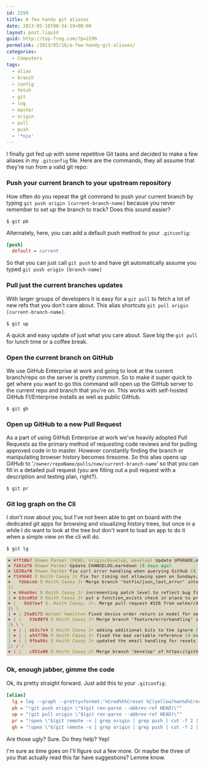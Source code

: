 ```yaml
---
id: 2299
title: A few handy git aliases
date: 2013-05-16T00:34:19+00:00
layout: post.liquid
guid: http://top-frog.com/?p=2299
permalink: /2013/05/16/a-few-handy-git-aliases/
categories:
  - Computers
tags:
  - alias
  - branch
  - config
  - fetch
  - git
  - log
  - master
  - origin
  - pull
  - push
  - '*nix'
---
```

I finally got fed up with some repetitive Git tasks and decided to make a few aliases in my `.gitconfig` file. Here are the commands, they all assume that they're run from a valid git repo:

### Push your current branch to your upstream repository

How often do you repeat the git command to push your current branch by typing `git push origin [current-branch-name]` because you never remember to set up the branch to track? Does this sound easier?

``` shell
$ git pb
```

Alternately, here, you can add a default push method to your `.gitconfig`:

``` ini
[push]
  default = current
```

So that you can just call `git push` to and have git automatically assume you typed `git push origin [branch-name]`

### Pull just the current branches updates

With larger groups of developers it is easy for a `git pull` to fetch a lot of new refs that you don't care about. This alias shortcuts `git pull origin [current-branch-name]`.

``` shell
$ git up
```

A quick and easy update of just what you care about. Save big the `git pull` for lunch time or a coffee break.

### Open the current branch on GitHub

We use GitHub Enterprise at work and going to look at the current branch/repo on the server is pretty common. So to make it super quick to get where you want to go this command will open up the GitHub server to the current repo and branch that you're on. This works with self-hosted GitHub FI/Enterprise installs as well as public GitHub.

``` shell
$ git gh
```

### Open up GitHub to a new Pull Request

As a part of using GitHub Enterprise at work we've heavily adopted Pull Requests as the primary method of requesting code reviews and for pulling approved code in to master. However constantly finding the branch or manipulating browser history becomes tiresome. So this alias opens up GitHub to &#8216;`/owner/repoName/pulls/new/current-branch-name`&#8216; so that you can fill in a detailed pull request (you are filling out a pull request with a description and testing plan, right?).

``` shell
$ git pr
```

### Git log graph on the Cli

I don't now about you, but I've not been able to get on board with the dedicated git apps for browsing and visualizing history trees, but once in a while I do want to look at the tree but don't want to load an app to do it when a simple view on the cli will do. 

``` shell
$ git lg
```

<span class="frame">
  <img src="/assets/articles/git-lg.gif" alt="Git Aliases Screenshot" title="git-lg" />
</span>

### Ok, enough jabber, gimme the code

Ok, its pretty straight forward. Just add this to your `.gitconfig`:

``` ini
[alias]
  lg = log --graph --pretty=format:'%Cred%h%Creset %C(yellow)%an%d%Creset %s %Cgreen(%cr)%Creset' --date=relative
  pb = "!git push origin \"$(git rev-parse --abbrev-ref HEAD)\""
  up = "!git pull origin \"$(git rev-parse --abbrev-ref HEAD)\""
  pr = "!open \"$(git remote -v | grep origin | grep push | cut -f 2 | cut -d \" \" -f 1 | sed -e \"s|git@\\(.*\\):\\(.*\\).git|https://\\1/\\2|\")/pull/new/$(git rev-parse --abbrev-ref HEAD)\""&<;br />
  gh = "!open \"$(git remote -v | grep origin | grep push | cut -f 2 | cut -d \" \" -f 1 | sed -e \"s|git@\\(.*\\):\\(.*\\).git|https://\\1/\\2|\")/tree/$(git rev-parse --abbrev-ref HEAD)\""
```

Are those ugly? Sure. Do they help? Yep!

I'm sure as time goes on I'll figure out a few more. Or maybe the three of you that actually read this far have suggestions? Lemme know.

